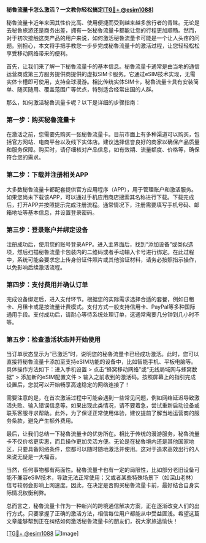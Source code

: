 **秘魯流量卡怎么激活？一文教你轻松搞定[[TG💪+ @esim1088](https://t.me/s/esim1088)]**

秘魯流量卡近年来因其性价比高、使用便捷而受到越来越多旅行者的青睐。无论是去秘魯旅游还是商务出差，拥有一张秘魯流量卡都能让您的行程更加顺畅。然而，对于初次接触这类产品的用户来说，如何激活秘魯流量卡可能是一个让人头疼的问题。别担心，本文将手把手教您一步步完成秘魯流量卡的激活过程，让您轻轻松松享受移动网络带来的便利。

首先，让我们来了解一下秘魯流量卡的基本信息。秘魯流量卡通常是由当地的通信运营商或第三方服务提供商提供的虚拟SIM卡服务。它通过eSIM技术实现，无需实体卡槽即可使用，支持全球漫游。相比传统实体SIM卡，秘魯流量卡具有安装简单、随买随用、覆盖范围广等优点，特别适合经常出国的人群。

那么，如何激活秘魯流量卡呢？以下是详细的步骤指南：

### **第一步：购买秘魯流量卡**
在激活之前，您需要先购买一张秘魯流量卡。目前市面上有多种渠道可以购买，包括官方网站、电商平台以及线下实体店。建议选择信誉良好的商家以确保产品质量和服务保障。购买时，请仔细核对产品信息，如有效期、流量额度、价格等，确保符合您的需求。

### **第二步：下载并注册相关APP**
大多数秘魯流量卡都配套提供官方应用程序（APP），用于管理账户和激活服务。如果您尚未下载该APP，可以通过手机应用商店搜索其名称进行下载。下载完成后，打开APP并按照提示完成注册流程。通常情况下，注册需要填写手机号码、邮箱地址等基本信息，并设置登录密码。

### **第三步：登录账户并绑定设备**
注册成功后，使用您的账号登录APP。进入主界面后，找到“添加设备”或类似选项，然后扫描秘魯流量卡包装内的二维码或者手动输入卡号进行绑定。在此过程中，系统可能会要求您上传身份证件照片或其他验证材料，请务必按照指示操作，以免影响后续激活流程。

### **第四步：支付费用并确认订单**
完成设备绑定后，进入支付环节。根据您的实际需求选择合适的套餐，例如日租卡、月租卡或是按流量计费模式。支付方式一般支持信用卡、PayPal等多种国际通用手段。支付成功后，请耐心等待系统处理订单，这通常需要几分钟到几小时不等。

### **第五步：检查激活状态并开始使用**
当订单状态显示为“已激活”时，说明您的秘魯流量卡已经成功激活。此时，您可以直接将秘魯流量卡添加至支持eSIM功能的设备中，比如智能手机、平板电脑等。具体操作方法如下：进入手机设置 > 点击“蜂窝移动网络”或“无线局域网与蜂窝数据” > 添加新的eSIM配置文件 > 输入之前收到的激活码。按照屏幕上的指引完成设置后，您就可以开始畅享高速稳定的网络连接了！

需要注意的是，在首次激活过程中可能会遇到一些常见问题，例如网络延迟导致激活失败、输入错误信息等。如果出现此类情况，请不要着急，尝试重新启动设备或联系客服寻求帮助。此外，为了保证正常使用体验，建议提前了解当地运营商的服务条款，避免产生额外费用。

最后，让我们总结一下秘魯流量卡的优势所在。相比于传统的漫游服务，秘魯流量卡不仅价格更实惠，而且操作更加灵活方便。无论是在秘魯境内还是其他国家地区，只要具备网络条件，您都可以随时随地激活并使用。这对于追求高效出行的人来说无疑是一大福音。

当然，任何事物都有两面性。秘魯流量卡也有一定的局限性，比如部分老旧设备可能不兼容eSIM技术，导致无法正常使用；又或者某些特殊场景下（如深山老林）信号较弱会影响上网速度。因此，在决定是否购买秘魯流量卡前，最好结合自身实际情况权衡利弊。

总而言之，秘魯流量卡作为一种新兴的跨境通信解决方案，正在逐渐改变人们的出行方式。只要掌握了正确的激活方法，相信每位用户都能从中受益匪浅。希望这篇文章能够帮到正在纠结如何激活秘魯流量卡的朋友们，祝大家旅途愉快！

[[TG💪+ @esim1088](https://t.me/s/esim1088) ![Image](https://i.postimg.cc/4NQfJmqS/Snipaste-2025-05-13-00-14-12.png)]